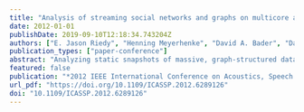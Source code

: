 ```yaml
---
title: "Analysis of streaming social networks and graphs on multicore architectures"
date: 2012-01-01
publishDate: 2019-09-10T12:18:34.743204Z
authors: ["E. Jason Riedy", "Henning Meyerhenke", "David A. Bader", "David Ediger", "Timothy G. Mattson"]
publication_types: ["paper-conference"]
abstract: "Analyzing static snapshots of massive, graph-structured data cannot keep pace with the growth of social networks, financial transactions, and other valuable data sources. We introduce a framework, STING (Spatio-Temporal Interaction Networks and Graphs), and evaluate its performance on multicore, multisocket Intel ® -based platforms. STING achieves rates of around 100 000 edge updates per second on large, dynamic graphs with a single, general data structure. We achieve speedups of up to 1000× over parallel static computation, improve monitoring a dynamic graph's connected components, and show an exact algorithm for maintaining local clustering coefficients performs better on Intel-based platforms than our earlier approximate algorithm."
featured: false
publication: "*2012 IEEE International Conference on Acoustics, Speech and Signal Processing, ICASSP 2012, Kyoto, Japan, March 25-30, 2012*"
url_pdf: "https://doi.org/10.1109/ICASSP.2012.6289126"
doi: "10.1109/ICASSP.2012.6289126"
---
```



